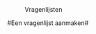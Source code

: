 <properties>
	<page>
		<title>Vragenlijsten</title>
	</page>
	<menu>
		<position>Vragenlijsten 
		<title>Introductie</title>
	</menu>
</properties>

#Een vragenlijst aanmaken#
<description>